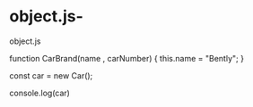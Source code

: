 # object.js-
object.js 



function CarBrand(name , carNumber) {
    this.name  = "Bently";
}

const car = new Car();

console.log(car)
